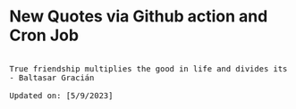 # New Quotes via Github action and Cron Job

<pre>
<!-- #quote -->
True friendship multiplies the good in life and divides its evils. Strive to have friends, for life without friends is like life on a desert island... to find one real friend in a lifetime is good fortune; to keep him is a blessing.
- Baltasar Gracián

Updated on: [5/9/2023]
<!-- #quoteEnd -->
</pre>
